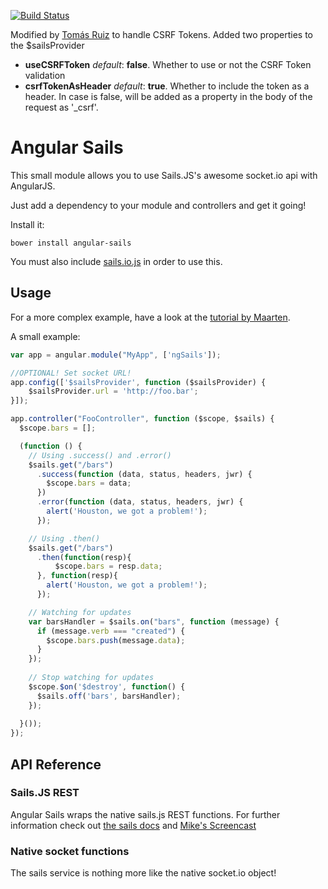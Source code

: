 [![Build Status](https://travis-ci.org/janpantel/angular-sails.svg?branch=master)](https://travis-ci.org/janpantel/angular-sails)

Modified by [Tomás Ruiz](mailto:tomasruizr@gmail.com) to handle CSRF Tokens.
Added two properties to the $sailsProvider


* **useCSRFToken** _default_: **false**. Whether to use or not the CSRF Token validation       
* **csrfTokenAsHeader** _default_: **true**. Whether to include the token as a header. In case is false, will be added as a property in the body of the request as '_csrf'.


Angular Sails
=============

This small module allows you to use Sails.JS's awesome socket.io api with AngularJS.

Just add a dependency to your module and controllers and get it going!

Install it:

```shell
bower install angular-sails
```
You must also include [sails.io.js](https://github.com/balderdashy/sails.io.js) in order to use this.

Usage
-----

For a more complex example, have a look at the [tutorial by Maarten](https://github.com/maartendb/angular-sails-scrum-tutorial).

A small example:

```javascript
var app = angular.module("MyApp", ['ngSails']);

//OPTIONAL! Set socket URL!
app.config(['$sailsProvider', function ($sailsProvider) {
    $sailsProvider.url = 'http://foo.bar';
}]);

app.controller("FooController", function ($scope, $sails) {
  $scope.bars = [];

  (function () {
    // Using .success() and .error()
    $sails.get("/bars")
      .success(function (data, status, headers, jwr) {
        $scope.bars = data;
      })
      .error(function (data, status, headers, jwr) {
        alert('Houston, we got a problem!');
      });

    // Using .then()
    $sails.get("/bars")
      .then(function(resp){
          $scope.bars = resp.data;
      }, function(resp){
        alert('Houston, we got a problem!');
      });

    // Watching for updates
    var barsHandler = $sails.on("bars", function (message) {
      if (message.verb === "created") {
        $scope.bars.push(message.data);
      }
    });
    
    // Stop watching for updates
    $scope.$on('$destroy', function() {
      $sails.off('bars', barsHandler);
    });
    
  }());
});
```

API Reference
--------------

### Sails.JS REST ###
Angular Sails wraps the native sails.js REST functions. For further information check out [the sails docs](http://sailsjs.org/#!documentation/sockets) and [Mike's Screencast](http://www.youtube.com/watch?v=GK-tFvpIR7c)

### Native socket functions ###
The sails service is nothing more like the native socket.io object!
